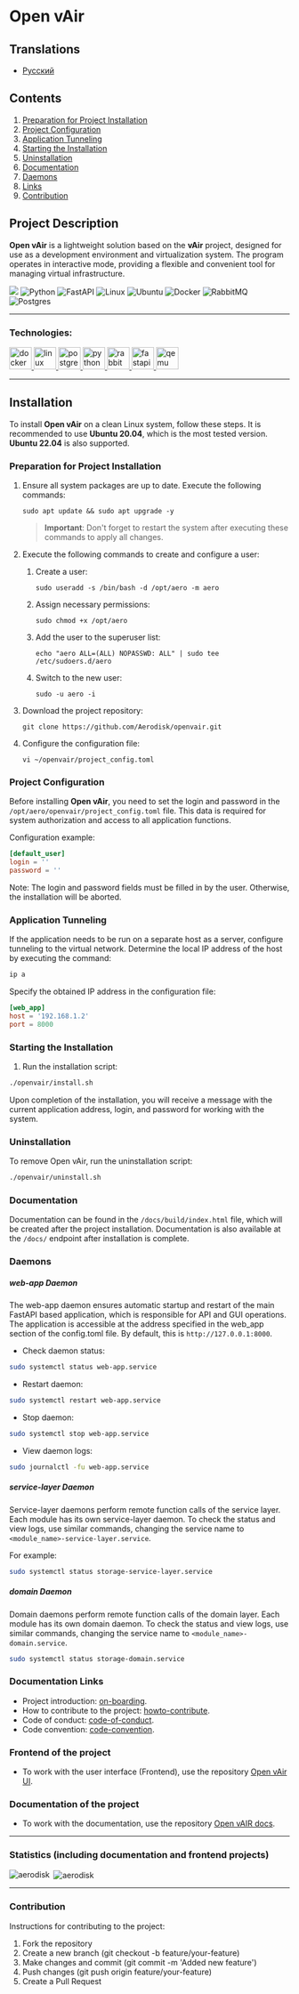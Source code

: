 # Open vAir

## Translations

- [Русский](README.ru.md)

## Contents

1. [Preparation for Project Installation](#preparation-for-project-installation)
2. [Project Configuration](#project-configuration)
3. [Application Tunneling](#application-tunneling)
4. [Starting the Installation](#starting-the-installation)
5. [Uninstallation](#uninstallation)
6. [Documentation](#documentation)
7. [Daemons](#daemons)
8. [Links](#documentation-links)
9. [Contribution](#contribution)


## Project Description

**Open vAir** is a lightweight solution based on the **vAir** project,
designed for use as a development environment and virtualization system. The
program operates in interactive mode, providing a flexible and convenient
tool for managing virtual infrastructure.

![](.assets/dashboard.gif)
![Python](https://img.shields.io/badge/python-3670A0?style=for-the-badge&logo=python&logoColor=ffdd54)
![FastAPI](https://img.shields.io/badge/FastAPI-005571?style=for-the-badge&logo=fastapi)
![Linux](https://img.shields.io/badge/Linux-FCC624?style=for-the-badge&logo=linux&logoColor=black)
![Ubuntu](https://img.shields.io/badge/Ubuntu-E95420?style=for-the-badge&logo=ubuntu&logoColor=white)
![Docker](https://img.shields.io/badge/docker-%230db7ed.svg?style=for-the-badge&logo=docker&logoColor=white)
![RabbitMQ](https://img.shields.io/badge/Rabbitmq-FF6600?style=for-the-badge&logo=rabbitmq&logoColor=white)
![Postgres](https://img.shields.io/badge/postgres-%23316192.svg?style=for-the-badge&logo=postgresql&logoColor=white)

---

<h3 align="left">Technologies:</h3>
<p align="left"> <a href="https://www.docker.com/" target="_blank" rel="noreferrer"> <img src="https://raw.githubusercontent.com/devicons/devicon/master/icons/docker/docker-original-wordmark.svg" alt="docker" width="40" height="40"/> </a> <a href="https://www.linux.org/" target="_blank" rel="noreferrer"> <img src="https://raw.githubusercontent.com/devicons/devicon/master/icons/linux/linux-original.svg" alt="linux" width="40" height="40"/> </a> <a href="https://www.postgresql.org" target="_blank" rel="noreferrer"> <img src="https://raw.githubusercontent.com/devicons/devicon/master/icons/postgresql/postgresql-original-wordmark.svg" alt="postgresql" width="40" height="40"/> </a> <a href="https://www.python.org" target="_blank" rel="noreferrer"> <img src="https://raw.githubusercontent.com/devicons/devicon/master/icons/python/python-original.svg" alt="python" width="40" height="40"/> </a> <a href="https://www.rabbitmq.com" target="_blank" rel="noreferrer"> <img src="https://www.vectorlogo.zone/logos/rabbitmq/rabbitmq-icon.svg" alt="rabbitMQ" width="40" height="40"/> </a> <a href="https://fastapi.tiangolo.com/" target="_blank" rel="noreferrer"> <img src="https://www.svgrepo.com/download/330413/fastapi.svg" alt="fastapi" width="40" height="40"/></a><a href="https://www.qemu.org/" target="_blank" rel="noreferrer"> <img src="https://www.svgrepo.com/download/306622/qemu.svg" alt="qemu" width="40" height="40"/> </a></p>

---

## Installation

To install **Open vAir** on a clean Linux system, follow these steps. It is
recommended to use **Ubuntu 20.04**, which is the most tested version.
**Ubuntu 22.04** is also supported.

### Preparation for Project Installation

1. Ensure all system packages are up to date. Execute the following commands:

    ```shell
    sudo apt update && sudo apt upgrade -y
    ```
    > **Important**: Don't forget to restart the system after executing these
    commands to apply all changes.

2. Execute the following commands to create and configure a user:

    1. Create a user:

        ```shell
        sudo useradd -s /bin/bash -d /opt/aero -m aero
        ```

    2. Assign necessary permissions:

        ```shell
        sudo chmod +x /opt/aero
        ```

    3. Add the user to the superuser list:

        ```shell
        echo "aero ALL=(ALL) NOPASSWD: ALL" | sudo tee /etc/sudoers.d/aero
        ```

    4. Switch to the new user:

        ```shell
        sudo -u aero -i
        ```

3. Download the project repository:

    ```shell
    git clone https://github.com/Aerodisk/openvair.git
    ```

4. Configure the configuration file:

    ```shell
    vi ~/openvair/project_config.toml
    ```

### Project Configuration

Before installing **Open vAir**, you need to set the login and password in
the `/opt/aero/openvair/project_config.toml` file. This data is required for
system authorization and access to all application functions.

Configuration example:

```toml
[default_user]
login = ''
password = ''
```

Note: The login and password fields must be filled in by the user. Otherwise,
the installation will be aborted.

### Application Tunneling
If the application needs to be run on a separate host as a server, configure
tunneling to the virtual network. Determine the local IP address of the host
by executing the command:

```bash
ip a
```

Specify the obtained IP address in the configuration file:

```toml
[web_app]
host = '192.168.1.2'
port = 8000
```

### Starting the Installation
1. Run the installation script:
```bash
./openvair/install.sh
```

Upon completion of the installation, you will receive a message with the
current application address, login, and password for working with the system.

### Uninstallation
To remove Open vAir, run the uninstallation script:
```bash
./openvair/uninstall.sh
```

### Documentation
Documentation can be found in the `/docs/build/index.html` file, which will be
created after the project installation. Documentation is also available at
the `/docs/` endpoint after installation is complete.

### Daemons

##### *web-app* Daemon
The web-app daemon ensures automatic startup and restart of the main FastAPI
based application, which is responsible for API and GUI operations. The
application is accessible at the address specified in the web_app section of
the config.toml file. By default, this is  `http://127.0.0.1:8000`.

* Check daemon status:
```bash
sudo systemctl status web-app.service
```
* Restart daemon:
```bash
sudo systemctl restart web-app.service
```
* Stop daemon:
```bash
sudo systemctl stop web-app.service
```
* View daemon logs:
```bash
sudo journalctl -fu web-app.service
```

##### *service-layer* Daemon
Service-layer daemons perform remote function calls of the service layer.
Each module has its own service-layer daemon. To check the status and view
logs, use similar commands, changing the service name to
`<module_name>-service-layer.service`.

For example:
```bash
sudo systemctl status storage-service-layer.service
```

##### *domain* Daemon
Domain daemons perform remote function calls of the domain layer. Each
module has its own domain daemon. To check the status and view logs, use
similar commands, changing the service name to
`<module_name>-domain.service`.
```bash
sudo systemctl status storage-domain.service
```

### Documentation Links
* Project introduction: [on-boarding](ONBOARDING.md).
* How to contribute to the project:  [howto-contribute](CONTRIBUTING.md).
* Code of conduct: [code-of-conduct](CODE_OF_CONDUCT.md).
* Code convention: [code-convention](CODE_CONVENTION.md).

### Frontend of the project
* To work with the user interface (Frontend), use the repository [Open vAir UI](https://github.com/Aerodisk/Open-vAIR-UI).

### Documentation of the project
* To work with the documentation, use the repository [Open vAIR docs](https://github.com/Aerodisk/openvair-docs).

---

### Statistics (including documentation and frontend projects)
<p><img align="left" src="https://github-readme-stats.vercel.app/api/top-langs?username=aerodisk&show_icons=true&locale=en&layout=compact" alt="aerodisk" /></p> <p>&nbsp;<img align="center" src="https://github-readme-stats.vercel.app/api?username=aerodisk&show_icons=true&locale=en" alt="aerodisk" /></p>

---

### Contribution
Instructions for contributing to the project:

1. Fork the repository
2. Create a new branch (git checkout -b feature/your-feature)
3. Make changes and commit (git commit -m 'Added new feature')
4. Push changes (git push origin feature/your-feature)
5. Create a Pull Request

